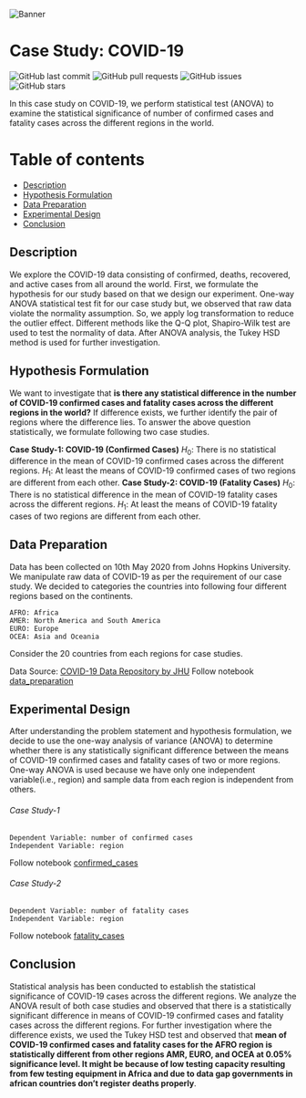<!-- Add banner here -->
![Banner](https://sfc.asso.fr/wp-content/uploads/2020/03/Covid.jpg)

# Case Study: COVID-19

<!-- Add buttons here -->


![GitHub last commit](https://img.shields.io/github/last-commit/bilalsp/case_study_covid19)
![GitHub pull requests](https://img.shields.io/github/issues-pr/bilalsp/case_study_covid19)
![GitHub issues](https://img.shields.io/github/issues-raw/bilalsp/case_study_covid19)
![GitHub stars](https://img.shields.io/github/stars/bilalsp/case_study_covid19)


<!-- Describe your project in brief -->
In this case study on COVID-19, we perform statistical test (ANOVA) to examine the statistical significance of number of confirmed cases and fatality cases across the different regions in the world. 

# Table of contents
- [Description](#Description)
- [Hypothesis Formulation](#hypothesis-formulation)
- [Data Preparation](#data-preparation)
- [Experimental Design](#experimental-design)
- [Conclusion](#Conclusion)

## Description
We explore the COVID-19 data consisting of confirmed, deaths, recovered, and active cases from all around the world. First, we formulate the hypothesis for our study based on that we design our experiment. One-way ANOVA statistical test fit for our case study but, we observed that raw data violate the normality assumption. So, we apply log transformation to reduce the outlier effect. Different methods like the Q-Q plot, Shapiro-Wilk test are used to test the normality of data. After ANOVA analysis, the Tukey HSD method is used for further investigation.

## Hypothesis Formulation
We want to investigate that **is there any 
statistical difference in the number of COVID-19 confirmed cases and fatality cases across the different regions in the world?** If difference exists, we further identify the pair of regions where the difference lies. 
To answer the above question statistically, we formulate following two case studies. 

**Case Study-1: COVID-19 (Confirmed Cases)**
$H_0:$ There is no statistical difference in the mean of COVID-19 confirmed cases across the different regions.
$H_1:$ At least the means of COVID-19 confirmed cases of two regions are different from each other.
**Case Study-2: COVID-19 (Fatality Cases)**
$H_0:$ There is no statistical difference in the mean of COVID-19 fatality cases across the different regions.
$H_1:$ At least the means of COVID-19 fatality cases of two regions are different from each other.

## Data Preparation
Data has been collected on 10th May 2020 from Johns Hopkins University. We manipulate raw data of COVID-19 as per the requirement of our case study. We decided to categories the countries into following four different regions based on the continents. 
```
AFRO: Africa
AMER: North America and South America
EURO: Europe
OCEA: Asia and Oceania
```
Consider the 20 countries from each regions for case studies.

Data Source:  [COVID-19 Data Repository by JHU](https://github.com/CSSEGISandData/COVID-19)
Follow notebook [data_preparation](data_preparaation.ipynb) 

## Experimental Design
After understanding the problem statement and hypothesis formulation, we decide to use the one-way analysis of variance (ANOVA) to determine whether there is any statistically significant difference between the means of COVID-19 confirmed cases and fatality cases of two or more regions. One-way ANOVA is used because we have only one independent variable(i.e., region) and sample data from each region is independent from others.

###### Case Study-1
```
Dependent Variable: number of confirmed cases 
Independent Variable: region
```
Follow notebook [confirmed_cases](confirmed_cases.ipynb) 
###### Case Study-2
```
Dependent Variable: number of fatality cases 
Independent Variable: region
```
Follow notebook [fatality_cases](fatality_cases.ipynb) 

## Conclusion
Statistical analysis has been conducted to establish the statistical significance of COVID-19 cases across the different regions. We analyze the ANOVA result of both case studies and observed that there is a statistically significant difference in means of COVID-19 confirmed cases and fatality cases across the different regions. For further investigation where the difference exists, we used the Tukey HSD test and observed that **mean of COVID-19 confirmed cases and fatality cases for the AFRO region is statistically different from other regions AMR, EURO, and OCEA at 0.05% significance level. It might be because of low testing capacity resulting from few testing equipment in Africa and due to data gap governments in african countries don’t register deaths properly**. 

